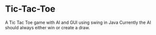 # Tic-Tac-Toe
A Tic Tac Toe game with AI and GUI using swing in Java
Currently the AI should always either win or create a draw.
